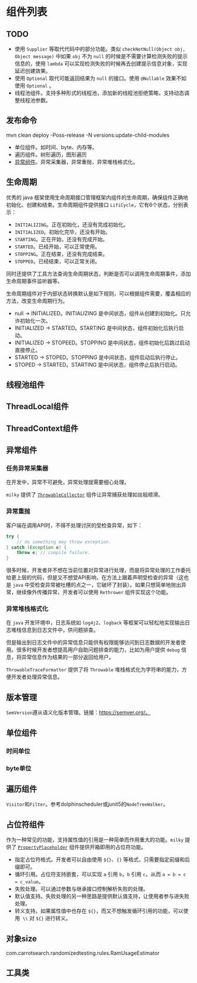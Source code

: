 # 组件列表

## TODO

* 使用 `Supplier` 等取代代码中的部分功能。类似 `checkNotNull(Object obj, Object message)`  中如果 `obj` 不为 `null` 的时候是不需要计算检测失败的提示信息的，使用 `lambda` 可以实现检测失败的时候再去创建提示信息对象，实现延迟创建效果。
* 使用 `Optional` 取代可能返回结果为 `null` 的接口。使用 `@Nullable` 效果不如使用 `Optional` 。
* 线程池组件。支持多种形式的线程池，添加新的线程池拒绝策略，支持动态调整线程池参数。

## 发布命令
mvn clean deploy -Poss-release -N versions:update-child-modules

* 单位组件。如时间、byte、内存等。
* 遍历组件。树形遍历，图形遍历
* [异常组件](#异常组件)。异常采集器，异常重抛，异常堆栈格式化。



## 生命周期

优秀的 java 框架使用生命周期接口管理框架内组件的生命周期，确保组件正确地初始化、创建和结束。生命周期组件提供接口 `LifiCycle`，它有6个状态，分别表示：

* `INITIALIZING`。正在初始化，还没有完成初始化。
* `INITIALIZED`。初始化完毕，还没有开始。
* `STARTING`。正在开始，还没有完成开始。
* `STARTED`。已经开始，可以正常使用。
* `STOPPING`。正在结束，还没有完成结束。
* `STOPPED`。已经结束，可以正常关闭。

同时还提供了工具方法查询生命周期状态，判断是否可以调用生命周期事件，添加生命周期事件监听器等。

生命周期组件对于内部状态转换默认是如下规则，可以根据组件需要，覆盖相应的方法，改变生命周期行为。

* null -> INITIALIZED。INITIALIZING 是中间状态，组件从创建到初始化。只允许初始化一次。
* INITIALIZED -> STARTED。STARTING 是中间状态，组件初始化后执行启动。
* INITIALIZED -> STOPEED。STOPPING 是中间状态，组件初始化后跳过启动直接停止。
* STARTED -> STOPED。STOPPING 是中间状态，组件启动后执行停止。
* STOPED -> STARTED。STARTING 是中间状态，组件停止后执行启动。

## 线程池组件



## ThreadLocal组件



## ThreadContext组件



## 异常组件

### 任务异常采集器

在开发中，异常不可避免，异常处理就需要细心处理。

`milky` 提供了 [`ThrowableCollector`](https://github.com/kalencaya/milky-all/blob/master/docs/ThrowableCollector.md) 组件让异常捕获处理如丝般顺滑。

### 异常重抛

客户端在调用API时，不得不处理讨厌的受检查异常，如下：

```java
try {
    // do something may throw exception.
} catch (Exception e) {
    throw e; // compile failure.
}
```

很多时候，开发者并不想在当前位置对异常进行处理，而是将异常处理的工作委托给更上层的代码，但是又不想受API影响，在方法上跟着声明受检查的异常（这也是 `java` 中受检查异常被吐槽的点之一，它破坏了封装）。如果只想简单地抛出异常，继续像外传播异常，开发者可以使用 `Rethrower` 组件实现这个功能。

### 异常堆栈格式化

在 `java` 开发环境中，日志系统如 `log4j2`、`logback` 等框架可以轻松地实现输出日志堆栈信息到日志文件中，供问题排查。

但是输出到日志文件中的异常信息只能供有权限能够访问到日志数据的开发者使用。很多时候开发者想提高用户自助问题排查的能力，比如为用户提供 `debug` 信息，将异常信息作为结果的一部分返回给用户。

`ThrowableTraceFormatter` 提供了将 `Throwable` 堆栈格式化为字符串的能力，方便开发者处理异常信息。

## 版本管理

`SemVersion`遵从语义化版本管理。链接：https://semver.org/。

## 单位组件

### 时间单位



### byte单位



## 遍历组件

`Visitor`和`Filter`。参考dolphinscheduler或junit5的`NodeTreeWalker`。

## 占位符组件

作为一种常见的功能，支持属性值的引用是一种简单而作用重大的功能。`milky` 提供了 [`PropertyPlaceholder`](https://github.com/kalencaya/milky-all/blob/master/docs/PropertyPlaceholder.md) 组件提供开箱即用的占位符功能。

* 指定占位符格式。开发者可以自由使用 `${}`、`{}` 等格式，只需要指定前缀和后缀即可。
* 循环引用。占位符支持嵌套，可以实现 `a` 引用 `b`，`b` 引用 `c`，从而 `a = b = c = c_value`。
* 失败处理。可以通过参数与继承接口控制解析失败的处理。
* 默认值支持。失败处理的另一种思路是提供默认值支持，让使用者参与进失败处理。
* 转义支持。如果属性值中也存在 `${}`，而又不想触发循环引用的功能，可以使用` \\` 对 `${}` 进行转义。 

## 对象size

com.carrotsearch.randomizedtesting.rules.RamUsageEstimator

## 工具类

 